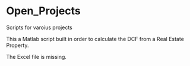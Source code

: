 # Open_Projects
Scripts for varoius projects



This a Matlab script built in order to calculate the DCF from a Real Estate Property.

The Excel file is missing. 
